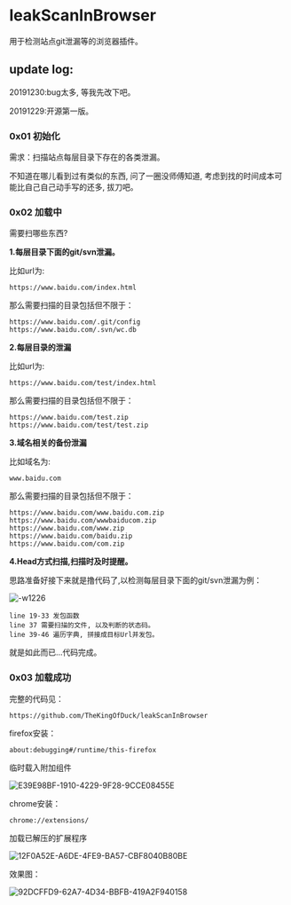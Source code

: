 # leakScanInBrowser

用于检测站点git泄漏等的浏览器插件。

## update log:

20191230:bug太多, 等我先改下吧。

20191229:开源第一版。



### 0x01 初始化

需求：扫描站点每层目录下存在的各类泄漏。

不知道在哪儿看到过有类似的东西, 问了一圈没师傅知道, 考虑到找的时间成本可能比自己自己动手写的还多, 拔刀吧。

### 0x02 加载中

需要扫哪些东西?

**1.每层目录下面的git/svn泄漏。**

比如url为:

```
https://www.baidu.com/index.html
```

那么需要扫描的目录包括但不限于：

```
https://www.baidu.com/.git/config
https://www.baidu.com/.svn/wc.db
```

**2.每层目录的泄漏**

比如url为:

```
https://www.baidu.com/test/index.html
```

那么需要扫描的目录包括但不限于：

```
https://www.baidu.com/test.zip
https://www.baidu.com/test/test.zip
```

**3.域名相关的备份泄漏**

比如域名为:

```
www.baidu.com
```

那么需要扫描的目录包括但不限于：

```
https://www.baidu.com/www.baidu.com.zip
https://www.baidu.com/wwwbaiducom.zip
https://www.baidu.com/www.zip
https://www.baidu.com/baidu.zip
https://www.baidu.com/com.zip
```

**4.Head方式扫描,扫描时及时提醒。**


思路准备好接下来就是撸代码了,以检测每层目录下面的git/svn泄漏为例：


![-w1226](https://github.com/TheKingOfDuck/leakScanInBrowser/blob/master/icons/1.jpg)

```
line 19-33 发包函数
line 37 需要扫描的文件, 以及判断的状态码。
line 39-46 遍历字典, 拼接成目标Url并发包。
```

就是如此而已...代码完成。


### 0x03 加载成功

完整的代码见：


```
https://github.com/TheKingOfDuck/leakScanInBrowser
```

firefox安装：

```
about:debugging#/runtime/this-firefox
```

临时载入附加组件

![E39E98BF-1910-4229-9F28-9CCE08455E](https://github.com/TheKingOfDuck/leakScanInBrowser/blob/master/icons/2.png)

chrome安装：


```
chrome://extensions/
```
加载已解压的扩展程序

![12F0A52E-A6DE-4FE9-BA57-CBF8040B80BE](https://github.com/TheKingOfDuck/leakScanInBrowser/blob/master/icons/3.png)


效果图：

![92DCFFD9-62A7-4D34-BBFB-419A2F940158](https://github.com/TheKingOfDuck/leakScanInBrowser/blob/master/icons/4.png)
